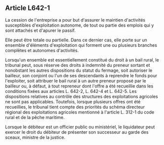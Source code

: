 Article L642-1
----
La cession de l'entreprise a pour but d'assurer le maintien d'activités
susceptibles d'exploitation autonome, de tout ou partie des emplois qui y sont
attachés et d'apurer le passif.

Elle peut être totale ou partielle. Dans ce dernier cas, elle porte sur un
ensemble d'éléments d'exploitation qui forment une ou plusieurs branches
complètes et autonomes d'activités.

Lorsqu'un ensemble est essentiellement constitué du droit à un bail rural, le
tribunal peut, sous réserve des droits à indemnité du preneur sortant et
nonobstant les autres dispositions du statut du fermage, soit autoriser le
bailleur, son conjoint ou l'un de ses descendants à reprendre le fonds pour
l'exploiter, soit attribuer le bail rural à un autre preneur proposé par le
bailleur ou, à défaut, à tout repreneur dont l'offre a été recueillie dans les
conditions fixées aux articles L. 642-2, L. 642-4 et L. 642-5. Les dispositions
relatives au contrôle des structures des exploitations agricoles ne sont pas
applicables. Toutefois, lorsque plusieurs offres ont été recueillies, le
tribunal tient compte des priorités du schéma directeur régional des
exploitations agricoles mentionné à l'article L. 312-1 du code rural et de la
pêche maritime.

Lorsque le débiteur est un officier public ou ministériel, le liquidateur peut
exercer le droit du débiteur de présenter son successeur au garde des sceaux,
ministre de la justice.

